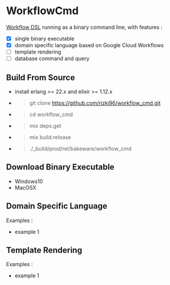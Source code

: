 # WorkflowCmd

[Workflow DSL](https://github.com/rizki96/workflow_dsl) running as a binary command line, with features : 
- [x] single binary executable
- [x] domain specific language based on Google Cloud Workflows
- [ ] template rendering
- [ ] database command and query

## Build From Source
- install erlang >= 22.x and elixir >= 1.12.x
- > git clone https://github.com/rizki96/workflow_cmd.git
- > cd workflow_cmd
- > mix deps.get
- > mix build.release
- > ./_build/prod/rel/bakeware/workflow_cmd

## Download Binary Executable

- Windows10
- MacOSX

## Domain Specific Language

Examples : 
- example 1

## Template Rendering

Examples :
- example 1
